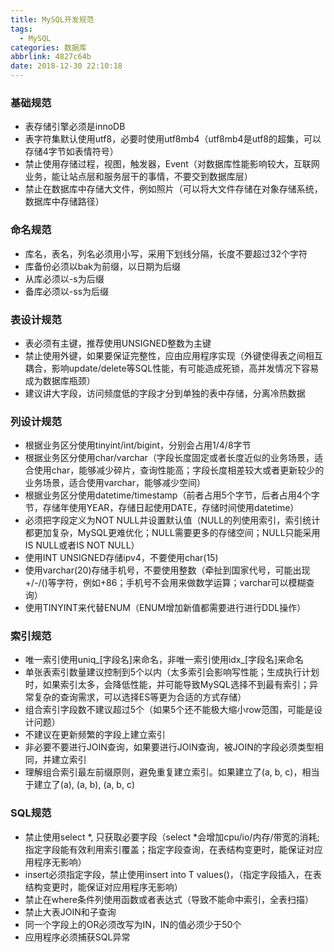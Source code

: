 ```yaml
---
title: MySQL开发规范
tags:
  - MySQL
categories: 数据库
abbrlink: 4827c64b
date: 2018-12-30 22:10:18
---
```


### 基础规范

- 表存储引擎必须是innoDB
- 表字符集默认使用utf8，必要时使用utf8mb4（utf8mb4是utf8的超集，可以存储4字节如表情符号）
- 禁止使用存储过程，视图，触发器，Event（对数据库性能影响较大，互联网业务，能让站点层和服务层干的事情，不要交到数据库层）
- 禁止在数据库中存储大文件，例如照片（可以将大文件存储在对象存储系统，数据库中存储路径）

### 命名规范

- 库名，表名，列名必须用小写，采用下划线分隔，长度不要超过32个字符
- 库备份必须以bak为前缀，以日期为后缀
- 从库必须以-s为后缀
- 备库必须以-ss为后缀

<!-- more -->

### 表设计规范

- 表必须有主键，推荐使用UNSIGNED整数为主键
- 禁止使用外键，如果要保证完整性，应由应用程序实现（外键使得表之间相互耦合，影响update/delete等SQL性能，有可能造成死锁，高并发情况下容易成为数据库瓶颈）
- 建议讲大字段，访问频度低的字段才分到单独的表中存储，分离冷热数据

### 列设计规范

- 根据业务区分使用tinyint/int/bigint，分别会占用1/4/8字节
- 根据业务区分使用char/varchar（字段长度固定或者长度近似的业务场景，适合使用char，能够减少碎片，查询性能高；字段长度相差较大或者更新较少的业务场景，适合使用varchar，能够减少空间）
- 根据业务区分使用datetime/timestamp（前者占用5个字节，后者占用4个字节，存储年使用YEAR，存储日起使用DATE，存储时间使用datetime）
- 必须把字段定义为NOT NULL并设置默认值（NULL的列使用索引，索引统计都更加复杂，MySQL更难优化；NULL需要更多的存储空间；NULL只能采用IS NULL或者IS NOT NULL）
- 使用INT UNSIGNED存储ipv4，不要使用char(15)
- 使用varchar(20)存储手机号，不要使用整数（牵扯到国家代号，可能出现+/-/()等字符，例如+86；手机号不会用来做数学运算；varchar可以模糊查询）
- 使用TINYINT来代替ENUM（ENUM增加新值都需要进行进行DDL操作）

### 索引规范

- 唯一索引使用uniq\_[字段名]来命名，非唯一索引使用idx\_[字段名]来命名
- 单张表索引数量建议控制到5个以内（太多索引会影响写性能；生成执行计划时，如果索引太多，会降低性能，并可能导致MySQL选择不到最有索引；异常复杂的查询需求，可以选择ES等更为合适的方式存储）
- 组合索引字段数不建议超过5个（如果5个还不能极大缩小row范围，可能是设计问题）
- 不建议在更新频繁的字段上建立索引
- 非必要不要进行JOIN查询，如果要进行JOIN查询，被JOIN的字段必须类型相同，并建立索引
- 理解组合索引最左前缀原则，避免重复建立索引。如果建立了(a, b, c)，相当于建立了(a), (a, b), (a, b, c)

### SQL规范

- 禁止使用select *, 只获取必要字段（select *会增加cpu/io/内存/带宽的消耗; 指定字段能有效利用索引覆盖；指定字段查询，在表结构变更时，能保证对应用程序无影响）
- insert必须指定字段，禁止使用insert into T values()，（指定字段插入，在表结构变更时，能保证对应用程序无影响）
- 禁止在where条件列使用函数或者表达式（导致不能命中索引，全表扫描）
- 禁止大表JOIN和子查询
- 同一个字段上的OR必须改写为IN，IN的值必须少于50个
- 应用程序必须捕获SQL异常